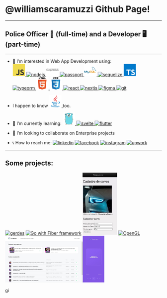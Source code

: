  # @williamscaramuzzi Github Page!
 ----------------
 ## Police Officer :cop: (full-time) and a Developer :desktop_computer: (part-time)
 ----------------
- 👀 I’m interested in Web App Development using: <br>
<a href="https://developer.mozilla.org/en-US/docs/Web/JavaScript" target="_blank"> <img src="https://raw.githubusercontent.com/devicons/devicon/master/icons/javascript/javascript-original.svg" alt="javascript" width="40" height="40"/> </a> <a href="https://nodejs.org" target="_blank"> <img src="https://cdn.worldvectorlogo.com/logos/nodejs-2.svg" alt="nodejs" width="40" height="40"/> </a> <a href="https://expressjs.com" target="_blank"> <img src="https://raw.githubusercontent.com/devicons/devicon/master/icons/express/express-original-wordmark.svg" alt="express" width="40" height="40"/> <a href="https://git-scm.com/" target="_blank"> <img src="https://www.passportjs.org/images/logo.svg" alt="passport" width="40" height="40"/> </a> </a> <a href="https://www.mysql.com/" target="_blank"> <img src="https://raw.githubusercontent.com/devicons/devicon/master/icons/mysql/mysql-original-wordmark.svg" alt="mysql" width="40" height="40"/> </a><a href="https://www.mysql.com/" target="_blank"> <img src="https://cdn.worldvectorlogo.com/logos/sequelize.svg" alt="sequelize" width="40" height="40"/> </a> <a href="https://www.typescriptlang.org/" target="_blank"> <img src="https://raw.githubusercontent.com/devicons/devicon/master/icons/typescript/typescript-original.svg" alt="typescript" width="40" height="40"/> </a>  
<a href="https://git-scm.com/" target="_blank"> <img src="https://img.stackshare.io/service/7419/20165699.png" alt="typeorm" width="40" height="40"/> </a>  <a href="https://www.w3.org/html/" target="_blank"> <img src="https://raw.githubusercontent.com/devicons/devicon/master/icons/html5/html5-original-wordmark.svg" alt="html5" width="40" height="40"/> </a> <a href="https://www.w3schools.com/css/" target="_blank"> <img src="https://raw.githubusercontent.com/devicons/devicon/master/icons/css3/css3-original-wordmark.svg" alt="css3" width="40" height="40"/> </a> <a href="https://reactjs.org/" target="_blank"> <img src="https://cdn.worldvectorlogo.com/logos/react-1.svg" alt="react" width="40" height="40"/> </a> <a href="https://nextjs.org/" target="_blank"> <img src="https://cdn.worldvectorlogo.com/logos/next-js.svg" alt="nextjs" width="40" height="40"/> </a>  <a href="https://www.figma.com/" target="_blank"> <img src="https://www.vectorlogo.zone/logos/figma/figma-icon.svg" alt="figma" width="40" height="40"/> </a>  <a href="https://git-scm.com/" target="_blank"> <img src="https://www.vectorlogo.zone/logos/git-scm/git-scm-icon.svg" alt="git" width="40" height="40"/> </a>


- I happen to know <a href="https://www.java.com" target="_blank"> <img src="https://raw.githubusercontent.com/devicons/devicon/master/icons/java/java-original.svg" alt="java" width="40" height="40"/> </a> too.
- 🌱 I’m currently learning:  <a href="https://golang.org" target="_blank"> <img src="https://raw.githubusercontent.com/devicons/devicon/master/icons/go/go-original.svg" alt="go" width="40" height="40"/> </a> <a href="https://svelte.dev" target="_blank"> <img src="https://upload.wikimedia.org/wikipedia/commons/1/1b/Svelte_Logo.svg" alt="svelte" width="40" height="40"/> </a> <a href="https://flutter.dev" target="_blank"> <img src="https://www.vectorlogo.zone/logos/flutterio/flutterio-icon.svg" alt="flutter" width="40" height="40"/> </a>
- 👔 I’m looking to collaborate on Enterprise projects
- 📞 How to reach me: 
[<img src='https://cdn.worldvectorlogo.com/logos/linkedin-icon.svg' alt='linkedin' height='40'>](https://www.linkedin.com/in/williamscaramuzzi/)  [<img src='https://cdn.worldvectorlogo.com/logos/facebook-3.svg' alt='facebook' height='40'>](https://www.facebook.com/williamscaramuzzi)  [<img src='https://cdn.worldvectorlogo.com/logos/instagram-2-1.svg' alt='instagram' height='40'>](https://www.instagram.com/williamscaramuzzi/) [<img src='https://cdn.worldvectorlogo.com/logos/upwork-1.svg' alt='upwork' height='40'>](https://www.upwork.com/freelancers/~0127f484378baef6f2)
-------------------
## Some projects:
  [<img src='https://raw.githubusercontent.com/williamscaramuzzi/react-gerdes/master/public/Screenshot_1.jpg' alt='gerdes' height='200'>](https://github.com/williamscaramuzzi/react-gerdes) [<img src='https://raw.githubusercontent.com/williamscaramuzzi/react-gerdes/master/public/Screenshot_2.jpg' alt='Go with Fiber framework' height='200'>](https://github.com/williamscaramuzzi/react-gerdes)
  [<img src='https://raw.githubusercontent.com/williamscaramuzzi/learning-go-fiber/master/public/images/Screenshot_3.jpg' alt='Go with Fiber framework' height='200'>](https://github.com/williamscaramuzzi/learning-go-fiber)    [<img src='https://raw.githubusercontent.com/williamscaramuzzi/UrbanBattleGame/master/baturbanagif.gif' alt='OpenGL' height='200'>](https://github.com/williamscaramuzzi/UrbanBattleGame) [<img src='https://raw.githubusercontent.com/williamscaramuzzi/podcastrnext/main/public/ss1.jpg' alt='podcaster nlw' height='150'>](https://github.com/williamscaramuzzi/podcastrnext)

 
  



<!---
williamscaramuzzi/williamscaramuzzi is a ✨ special ✨ repository because its `README.md` (this file) appears on your GitHub profile.
You can click the Preview link to take a look at your changes.
--->
gi